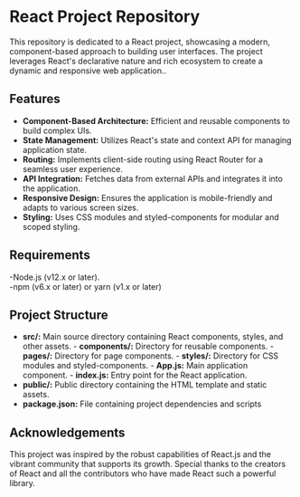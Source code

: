 # React Project Repository

This repository is dedicated to a React project, showcasing a modern, component-based approach to building user interfaces. The project leverages React's declarative nature and rich ecosystem to create a dynamic and responsive web application..

## Features

- **Component-Based Architecture:** Efficient and reusable components to build complex UIs.<br>
- **State Management:** Utilizes React's state and context API for managing application state.<br>
- **Routing:** Implements client-side routing using React Router for a seamless user experience.<br>
- **API Integration:** Fetches data from external APIs and integrates it into the application.<br>
- **Responsive Design:** Ensures the application is mobile-friendly and adapts to various screen sizes.<br>
- **Styling:** Uses CSS modules and styled-components for modular and scoped styling.

## Requirements

-Node.js (v12.x or later).<br>
-npm (v6.x or later) or yarn (v1.x or later)

## Project Structure


- **src/:** Main source directory containing React components, styles, and other assets.
      - **components/:** Directory for reusable components.
      - **pages/:** Directory for page components.
      - **styles/:** Directory for CSS modules and styled-components.
      - **App.js:** Main application component.
      - **index.js:** Entry point for the React application.
- **public/:** Public directory containing the HTML template and static assets.
- **package.json:** File containing project dependencies and scripts

## Acknowledgements

This project was inspired by the robust capabilities of React.js and the vibrant community that supports its growth. Special thanks to the creators of React and all the contributors who have made React such a powerful library.

